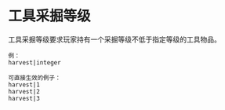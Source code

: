 # 工具采掘等级
工具采掘等级要求玩家持有一个采掘等级不低于指定等级的工具物品。

```
例：
harvest|integer

可直接生效的例子：
harvest|1
harvest|2
harvest|3
```